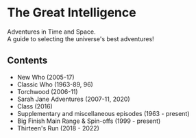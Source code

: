 # The Great Intelligence
Adventures in Time and Space. <br>
A guide to selecting the universe's best adventures!
## Contents
- New Who (2005-17)
- Classic Who (1963-89, 96)
- Torchwood (2006-11)
- Sarah Jane Adventures (2007-11, 2020)
- Class (2016)
- Supplementary and miscellaneous episodes (1963 - present)
- Big Finish Main Range & Spin-offs (1999 - present)
- Thirteen's Run (2018 - 2022)
